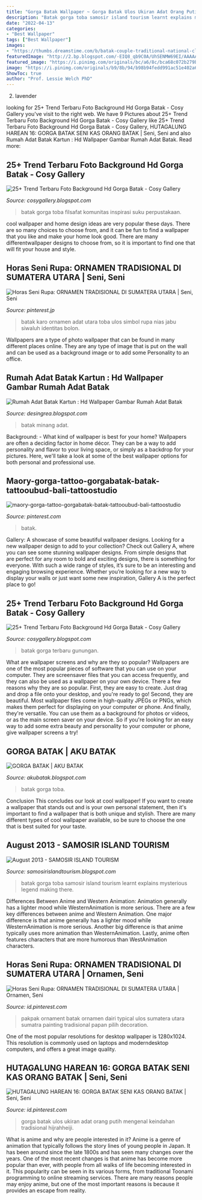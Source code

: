 ```yaml
---
title: "Gorga Batak Wallpaper ~ Gorga Batak Ulos Ukiran Adat Orang Putih Mengenal Keindahan Tradisional Hijrahheiji"
description: "Batak gorga toba samosir island tourism learnt explains mysterious legend making there"
date: "2022-04-13"
categories:
- "Best Wallpaper"
tags: ["Best Wallpaper"]
images:
- "https://thumbs.dreamstime.com/b/batak-couple-traditional-national-clothes-indonesia-set-cartoon-characters-traditional-costume-cute-people-flat-132389441.jpg"
featuredImage: "http://2.bp.blogspot.com/-EIQ8_qb9C0A/UhSENMW69EI/AAAAAAAAAlQ/WI7Hx6w_wBk/s400/gorga-batak.jpg"
featured_image: "https://i.pinimg.com/originals/bc/a6/8c/bca68c072b279b31a4bfc9a02b029626.jpg"
image: "https://i.pinimg.com/originals/b9/8b/94/b98b94fedd991ac51e402a647a02d227.jpg"
ShowToc: true
author: "Prof. Lessie Welch PhD"
---
```



2. lavender 

	

		
looking for 25+ Trend Terbaru Foto Background Hd Gorga Batak - Cosy Gallery you've visit to the right web. We have 9 Pictures about 25+ Trend Terbaru Foto Background Hd Gorga Batak - Cosy Gallery like 25+ Trend Terbaru Foto Background Hd Gorga Batak - Cosy Gallery, HUTAGALUNG HAREAN 16: GORGA BATAK SENI KAS ORANG BATAK | Seni, Seni and also Rumah Adat Batak Kartun : Hd Wallpaper Gambar Rumah Adat Batak. Read more:
		
    
## 25+ Trend Terbaru Foto Background Hd Gorga Batak - Cosy Gallery

<img loading=lazy src="https://i.pinimg.com/originals/bc/a6/8c/bca68c072b279b31a4bfc9a02b029626.jpg" onerror="this.onerror=null;this.src='https://tse2.mm.bing.net/th?id=OIP.QWlSj6cuF91UF5K2IP9k6wHaDj&amp;pid=15.1';" alt="25+ Trend Terbaru Foto Background Hd Gorga Batak - Cosy Gallery">

_Source: cosygallery.blogspot.com_

>batak gorga toba filsafat komunitas inspirasi suku perpustakaan. 

	

cool wallpaper and home design ideas are very popular these days. There are so many choices to choose from, and it can be fun to find a wallpaper that you like and make your home look good. There are many differentwallpaper designs to choose from, so it is important to find one that will fit your house and style.

    
## Horas Seni Rupa: ORNAMEN TRADISIONAL DI SUMATERA UTARA | Seni, Seni

<img loading=lazy src="https://i.pinimg.com/originals/6f/30/13/6f301303034d8e9d27cefff194f8826f.jpg" onerror="this.onerror=null;this.src='https://tse4.mm.bing.net/th?id=OIP.45VjLNZ4ebvnyBAB3t6jJQHaFh&amp;pid=15.1';" alt="Horas Seni Rupa: ORNAMEN TRADISIONAL DI SUMATERA UTARA | Seni, Seni">

_Source: pinterest.jp_

>batak karo ornamen adat utara toba ulos simbol rupa nias jabu siwaluh identitas bolon. 

	



Wallpapers are a type of photo wallpaper that can be found in many different places online. They are any type of image that is put on the wall and can be used as a background image or to add some Personality to an office.

    
## Rumah Adat Batak Kartun : Hd Wallpaper Gambar Rumah Adat Batak

<img loading=lazy src="https://thumbs.dreamstime.com/b/batak-couple-traditional-national-clothes-indonesia-set-cartoon-characters-traditional-costume-cute-people-flat-132389441.jpg" onerror="this.onerror=null;this.src='https://tse4.mm.bing.net/th?id=OIP.ggRKVz0usmRiLC1ztItULwHaHa&amp;pid=15.1';" alt="Rumah Adat Batak Kartun : Hd Wallpaper Gambar Rumah Adat Batak">

_Source: desingrea.blogspot.com_

>batak minang adat. 

	

Background: - What kind of wallpaper is best for your home?
Wallpapers are often a deciding factor in home décor. They can be a way to add personality and flavor to your living space, or simply as a backdrop for your pictures. Here, we'll take a look at some of the best wallpaper options for both personal and professional use.

    
## Maory-gorga-tattoo-gorgabatak-batak-tattooubud-bali-tattoostudio

<img loading=lazy src="https://i.pinimg.com/736x/0c/7f/4f/0c7f4f23f799ef39ed021904e6c09f31.jpg" onerror="this.onerror=null;this.src='https://tse2.mm.bing.net/th?id=OIP.a5sPrjcNNprlyEyp-W5VkgHaFe&amp;pid=15.1';" alt="maory-gorga-tattoo-gorgabatak-batak-tattooubud-bali-tattoostudio">

_Source: pinterest.com_

>batak. 

	

Gallery: A showcase of some beautiful wallpaper designs.
Looking for a new wallpaper design to add to your collection? Check out Gallery A, where you can see some stunning wallpaper designs. From simple designs that are perfect for any room to bold and exciting designs, there is something for everyone. With such a wide range of styles, it’s sure to be an interesting and engaging browsing experience. Whether you’re looking for a new way to display your walls or just want some new inspiration, Gallery A is the perfect place to go!





	
	
    
## 25+ Trend Terbaru Foto Background Hd Gorga Batak - Cosy Gallery

<img loading=lazy src="https://i.ytimg.com/vi/CqF98TFZ3_g/maxresdefault.jpg" onerror="this.onerror=null;this.src='https://tse4.mm.bing.net/th?id=OIP.jf3YGpqZHx3bcGJbOaw_kwHaEK&amp;pid=15.1';" alt="25+ Trend Terbaru Foto Background Hd Gorga Batak - Cosy Gallery">

_Source: cosygallery.blogspot.com_

>batak gorga terbaru gunungan. 

	

What are wallpaper screens and why are they so popular?
Wallpapers are one of the most popular pieces of software that you can use on your computer. They are screensaver files that you can access frequently, and they can also be used as a wallpaper on your own device. There a few reasons why they are so popular. First, they are easy to create. Just drag and drop a file onto your desktop, and you're ready to go! Second, they are beautiful. Most wallpaper files come in high-quality JPEGs or PNGs, which makes them perfect for displaying on your computer or phone. And finally, they're versatile. You can use them as a background for photos or videos, or as the main screen saver on your device. So if you're looking for an easy way to add some extra beauty and personality to your computer or phone, give wallpaper screens a try!

    
## GORGA BATAK | AKU BATAK

<img loading=lazy src="http://1.bp.blogspot.com/-ZRzu1lIqlx8/UhHzKxzvqeI/AAAAAAAAABo/1n-Zja9kaJQ/s400/gorgabatak_raymondsitoruswordpress+(1).jpg" onerror="this.onerror=null;this.src='https://tse2.mm.bing.net/th?id=OIP.JgSI8cIdeVeAtdAixZAbywHaEa&amp;pid=15.1';" alt="GORGA BATAK | AKU BATAK">

_Source: akubatak.blogspot.com_

>batak gorga toba. 

	

Conclusion
This concludes our look at cool wallpaper! If you want to create a wallpaper that stands out and is your own personal statement, then it's important to find a wallpaper that is both unique and stylish. There are many different types of cool wallpaper available, so be sure to choose the one that is best suited for your taste.

    
## August 2013 - SAMOSIR ISLAND TOURISM

<img loading=lazy src="http://2.bp.blogspot.com/-EIQ8_qb9C0A/UhSENMW69EI/AAAAAAAAAlQ/WI7Hx6w_wBk/s400/gorga-batak.jpg" onerror="this.onerror=null;this.src='https://tse1.mm.bing.net/th?id=OIP.89oLG9g1uVRZ9ajvVuQjoQAAAA&amp;pid=15.1';" alt="August 2013 - SAMOSIR ISLAND TOURISM">

_Source: samosirislandtourism.blogspot.com_

>batak gorga toba samosir island tourism learnt explains mysterious legend making there. 

	

Differences Between Anime and Western Animation: Animation generally has a lighter mood while WesternAnimation is more serious.
There are a few key differences between anime and Western Animation. One major difference is that anime generally has a lighter mood while WesternAnimation is more serious. Another big difference is that anime typically uses more animation than WesternAnimation. Lastly, anime often features characters that are more humorous than WestAnimation characters.

    
## Horas Seni Rupa: ORNAMEN TRADISIONAL DI SUMATERA UTARA | Ornamen, Seni

<img loading=lazy src="https://i.pinimg.com/originals/8f/10/88/8f1088d8b5fcca327f5f68f9045868f5.jpg" onerror="this.onerror=null;this.src='https://tse2.mm.bing.net/th?id=OIP.CjXfd4N10BEgyhw6T8l0KQHaFc&amp;pid=15.1';" alt="Horas Seni Rupa: ORNAMEN TRADISIONAL DI SUMATERA UTARA | Ornamen, Seni">

_Source: id.pinterest.com_

>pakpak ornament batak ornamen dairi typical ulos sumatera utara sumatra painting tradisional papan pilih decoration. 

	

One of the most popular resolutions for desktop wallpaper is 1280x1024. This resolution is commonly used on laptops and moderndesktop computers, and offers a great image quality.

    
## HUTAGALUNG HAREAN 16: GORGA BATAK SENI KAS ORANG BATAK | Seni, Seni

<img loading=lazy src="https://i.pinimg.com/originals/b9/8b/94/b98b94fedd991ac51e402a647a02d227.jpg" onerror="this.onerror=null;this.src='https://tse4.mm.bing.net/th?id=OIP.QNQLSVSEMEqbNyJjBFMhtQHaEa&amp;pid=15.1';" alt="HUTAGALUNG HAREAN 16: GORGA BATAK SENI KAS ORANG BATAK | Seni, Seni">

_Source: id.pinterest.com_

>gorga batak ulos ukiran adat orang putih mengenal keindahan tradisional hijrahheiji. 

	

What is anime and why are people interested in it?
Anime is a genre of animation that typically follows the story lines of young people in Japan. It has been around since the late 1800s and has seen many changes over the years. One of the most recent changes is that anime has become more popular than ever, with people from all walks of life becoming interested in it. This popularity can be seen in its various forms, from traditional Toonami programming to online streaming services. There are many reasons people may enjoy anime, but one of the most important reasons is because it provides an escape from reality.

